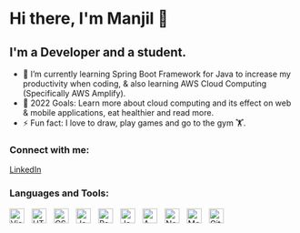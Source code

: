 # Hi there, I'm Manjil 👋 

## I'm a Developer and a student.

- 🌱 I’m currently learning Spring Boot Framework for Java to increase my productivity when coding, & also learning AWS Cloud Computing (Specifically AWS Amplify).
- 🥅 2022 Goals: Learn more about cloud computing and its effect on web & mobile applications, eat healthier and read more.
- ⚡ Fun fact: I love to draw, play games and go to the gym 🏋️.


### Connect with me:

[LinkedIn](https://www.linkedin.com/in/manjil-ghale-415b30195/)
<br>

### Languages and Tools:

<img align="left" alt="Visual Studio Code" width="26px" src="https://cdn.jsdelivr.net/gh/devicons/devicon/icons/vscode/vscode-original.svg" style="padding-right:10px;" />
<img align="left" alt="HTML5" width="26px" src="https://cdn.jsdelivr.net/gh/devicons/devicon/icons/html5/html5-original.svg" style="padding-right:10px;" />
<img align="left" alt="CSS3" width="26px" src="https://cdn.jsdelivr.net/gh/devicons/devicon/icons/css3/css3-original.svg" style="padding-right:10px;" />
<img align="left" alt="JavaScript" width="26px" src="https://cdn.jsdelivr.net/gh/devicons/devicon/icons/javascript/javascript-original.svg" style="padding-right:10px;" />
<img align="left" alt="React" width="26px" src="https://cdn.jsdelivr.net/gh/devicons/devicon/icons/react/react-original.svg" style="padding-right:10px;" />
<img align="left" alt="Java" width="26px" src="https://img.icons8.com/color/344/java-coffee-cup-logo--v1.png" style="padding-right: 10px;" />
<img align="left" alt="AWS" width="26px" src="https://img.icons8.com/color/344/amazon-web-services.png" style="padding-right: 10px;" />
<img align="left" alt="Node.js" width="26px" src="https://cdn.jsdelivr.net/gh/devicons/devicon/icons/nodejs/nodejs-original.svg" style="padding-right:10px;" />
<img align="left" alt="MongoDB" width="26px" src="https://cdn.jsdelivr.net/gh/devicons/devicon/icons/mongodb/mongodb-original.svg" style="padding-right:10px;" />
<img align="left" alt="GitHub" width="26px" src="https://user-images.githubusercontent.com/3369400/139447912-e0f43f33-6d9f-45f8-be46-2df5bbc91289.png" style="padding-right:10px;" />
